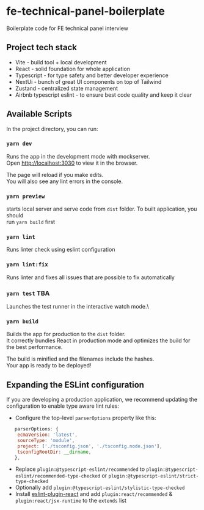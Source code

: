 # fe-technical-panel-boilerplate
Boilerplate code for FE technical panel interview

## Project tech stack
- Vite - build tool + local development
- React - solid foundation for whole application
- Typescript - for type safety and better developer experience
- NextUi - bunch of great UI components on top of Tailwind
- Zustand - centralized state management
- Airbnb typescript eslint - to ensure best code quality and keep it clear

## Available Scripts

In the project directory, you can run:

### `yarn dev`
Runs the app in the development mode with mockserver.\
Open [http://localhost:3030](http://localhost:3030) to view it in the browser.

The page will reload if you make edits.\
You will also see any lint errors in the console.

### `yarn preview`
starts local server and serve code from `dist` folder. To built application, you should  
run `yarn build` first

### `yarn lint`
Runs linter check using eslint configuration

### `yarn lint:fix`
Runs linter and fixes all issues that are possible to fix automatically

### `yarn test` TBA
Launches the test runner in the interactive watch mode.\

### `yarn build`
Builds the app for production to the `dist` folder.\
It correctly bundles React in production mode and optimizes the build for the best performance.

The build is minified and the filenames include the hashes.\
Your app is ready to be deployed!

## Expanding the ESLint configuration

If you are developing a production application, we recommend updating the configuration to enable type aware lint rules:

- Configure the top-level `parserOptions` property like this:

```js
   parserOptions: {
    ecmaVersion: 'latest',
    sourceType: 'module',
    project: ['./tsconfig.json', './tsconfig.node.json'],
    tsconfigRootDir: __dirname,
   },
```

- Replace `plugin:@typescript-eslint/recommended` to `plugin:@typescript-eslint/recommended-type-checked` or `plugin:@typescript-eslint/strict-type-checked`
- Optionally add `plugin:@typescript-eslint/stylistic-type-checked`
- Install [eslint-plugin-react](https://github.com/jsx-eslint/eslint-plugin-react) and add `plugin:react/recommended` & `plugin:react/jsx-runtime` to the `extends` list
